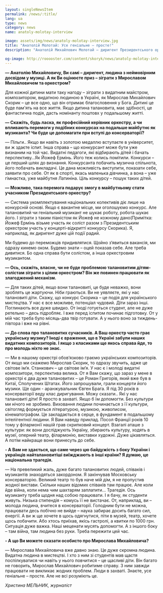 ```yaml
---
layout: singleNewsItem
permalink: /news/:title/
lang: ua
type: news
category: news
name: anatoly-molotay-interview

image: assets/img/news/anatoly-molotay-interview.jpg
title: "Анатолій Молотай: Усе геніальне – просте!"
description: "Анатолій Михайлович Молотай – диригент Президентського оркестру, розповів, чому варто проводити Перший Всеукраїнський відкритий музичний конкурс Мирослава Скорика та які є світові імена в українській музиці"

og-image: http://rooooster.com/content/skoryk/news/anatoly-molotay-interview.jpg
---
```


**— Анатолію Михайловичу, Ви самі – диригент, людина з неймовірним досвідом у музиці. А як Ви оцінюєте приз – зіграти з Мирославом Михайловичем та оркестром?**

Для кожної дитини мати таку нагоду – зіграти з видатним майстром, композитором, видатною людиною в Україні, як Мирослав Михайлович Скорик – це все одно, що він отримає благословення у Бога. Дитині це буде пам'ять на все життя. Якщо дитина талановита, має здібності, це фантастична подія, дасть номінанту поштовх у подальшому житті.

**— Скажіть, будь ласка, як професійний керівник оркестру, а чи впливають перемоги у подібних конкурсах на подальше майбутнє як музиканта? Чи буде це допомагати при вступі до консерваторії?**

— Пільги.. Якщо ви навіть з золотою медаллю вступаєте в університет, ви ж здаєте іспит. Інша справа – що конкурсант може бути уже визнаним на той час. Видатні педагоги, які відбирають дітей і бачать перспективу…Як Йожеф Ермінь. Його теж колись помітили. Конкурси – це перший шлях до визнання. Конкурсанта побачить музична спільнота, його побачать викладачі. Це дана можливість виступити, показати себе, заявити про себе. От як в спорті, якась маленька дівчинка, а вона – уже гімнастка, уже майбутня Латиніна. Ціль конкурсу – пошук таких дітей. 

**— Можливо, така перемога подарує змогу в майбутньому стати учасником Президентського оркестру?**

— Система укомплектування національних колективів діє лише на конкурсній основі. Якщо є вакантне місце, ми оголошуємо конкурс. Але талановитий чи геніальний музикант не шукає роботу, робота шукає його. І зіграти з таким піаністом як Йожеф не кожному дано(Примітка: Йожеф Ермінь візьме участь як соліст разом з Президентським оркестром участь у концерті-відкритті конкурсу Скорика). Я, наприклад, як диригент дуже цій події радий.

Ми будемо до переможців придивлятися. Щойно з’явиться вакансія, ми одразу кинемо оком. Будемо знати – оцей показав себе. Але треба дивитися. Бо одна справа бути солістом, а інша оркестровим музикантом.

**— Ось, скажіть, власне, чи не буде проблемою талановитим дітям-солістам зіграти з цілим оркестром? Він же повинен працювати як злагоджений механізм.**

— Для таких дітей, якщо вони  талановиті, це буде неважко, вони зроблять це жартуючи. Ніби граються. Ви не уявляєте, які у нас талановиті діти. Скажу, що конкурс Скорика – це подія для українського мистецтва. У нас є все можливе, потенціал чудовий. Діти зараз інші. Поглинають все дуже швидко. От іноді готується студент, але не дуже ретельно – десь підробляє. І вже перед іспитом починає підготовку. От у мій час треба було місяць-два твір готувати. А у нього воно за тиждень-півтора і вже на рівні.

**— До слова про талановитих сучасників. А Ваш оркестр часто грає українську музику? Іноді є враження, що в Україні забули наших видатних композиторів. І якщо з класиками ще якось справа йде, то про молодь ніхто не знає.**

— Ми в нашому оркестрі обов’язково граємо українських композиторів. От якщо ми скажемо Мирослав Скорик, то одразу звучить, адже це світове ім’я. Станкович – це світове ім’я. У нас є і молоді видатні композитори, перспектива велика. От я Вам скажу, що зараз у мене в оркестрі є два дуже талановитих – це Роман Григорів, який вже був в Китаї, Сполучених Штатах. Його запрошували, грали концерти його музики. Ще один - аранжувальник Євген Брага. Я під 30 років в консерваторії веду клас диригування. Можу сказати.. Які у нас талановиті діти! Я просто в захваті. Якщо б їм допомогти. Без культури ми нічого не зробимо. Виховання людини починається з її культури, світогляд формується літературою, музикою, живописом, кінематографом. Це закладається в серце, в фундамент в подальшому інтелігентної людини. Я Вам наведу приклад. Посол Франції років 10 тому у філармонії нашій грав скрипковий концерт. Взагалі аташе з культури: як вони досліджують Україну, збирають культуру, ходять в музеї, оперний театр, філармонію, виставки художні. Дуже цікавляться. А потім найкраще вони принесуть до себе.

**- А Вам не здається, що саме через цю байдужість з боку України і українців найталановитіші виїжджають в інші країни? Я думаю, це національна трагедія.**

— На превеликий жаль, дуже багато талановитих людей, співаків і музикантів знаходяться закордоном. Я закінчував Московську консерваторію. Великий театр то був наче мій дім, я не пропустив жодної вистави. Скільки наших відомих співаків там працює. Але коли йде війна, коли нема чим шахтарям заплатити… Трагедія. Ось музиканту треба щодня над собою працювати. І я бачу, як студенти живуть. Низька стипендія – комусь її не вистачає. От, наприклад, ви – молода людина, вчитеся в консерваторії. Голодним бути не можна, працювати десь побічно не вийде – наука забирає досить багато сил, енергії. А ви ж ще хочете в щось одягнутися, піти в музей, театр, хочете щось побачити. Або хтось приїхав, якісь гастролі, а квитки по 1000 грн. Ситуація дуже важка. Наші меценати мусять допомогти. А з іншого боку – там війна, там людина без руки. Треба пережити цей час.  

**- А що Ви можете сказати особисто про Мирослава Михайловича?**

— Мирослава Михайловича вже давно знаю. Це дуже скромна людина. Видатна людина в мистецтві. І хто з ним зі студентів мав щастя поспілкуватися чи навіть у нього повчитися – це щасливі діти. Він багато не говорить, Мирослав Михайлович робитиме справу. З ним завжди працювати не викликає жодних проблем. Люди в захваті. Знаєте, усе геніальне – просте. Але не всі розуміють це.

_Христина МЕЛЬНИК, журналіст_

